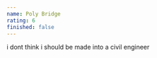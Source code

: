 ```yaml
---
name: Poly Bridge
rating: 6
finished: false
---
```


i dont think i should be made into a civil engineer
